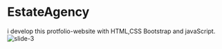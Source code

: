 # EstateAgency
i develop this protfolio-website with HTML,CSS Bootstrap and javaScript.
![slide-3](https://user-images.githubusercontent.com/97398202/156931672-26e69e38-55e6-424a-a66e-66a366381563.jpg)
